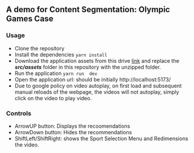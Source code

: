 ## A demo for Content Segmentation: Olympic Games Case

### Usage

- Clone the repository
- Install the dependencies ```yarn install```
- Download the application assets from this drive [link](https://drive.google.com/file/d/1h6Lve7pWxLk6fjo82cKWG5i2uX9GCoSH/view?usp=sharing) and replace the _**src/assets**_ folder in this repository with the unzipped folder.
- Run the application ```yarn run  dev```
- Open the application url: should be initially http://localhost:5173/
- Due to google policy on video autoplay, on first load and subsequent manual reloads of the webpage, the videos will not autoplay, simply click on the video to play video.

### Controls
- ArrowUP button: Displays the recoomendations
- ArrowDown button: Hides the recommendations
- ShiftLeft/ShiftRight: shows the Sport Selection Menu and Redimensions the video.
